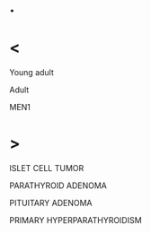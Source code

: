 # .

# <

Young adult

Adult

MEN1

# >

ISLET CELL TUMOR

PARATHYROID ADENOMA

PITUITARY ADENOMA

PRIMARY HYPERPARATHYROIDISM
